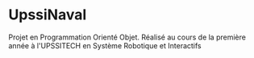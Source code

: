 # UpssiNaval
Projet en Programmation Orienté Objet. Réalisé au cours de la première année à l'UPSSITECH en Système Robotique et Interactifs
